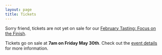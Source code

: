 ```yaml
---
layout: page
title: Tickets
---
```


Sorry friend, tickets are not yet on sale for our [February Tasting: Focus on the Finish][1].

Tickets go on sale at **7am on Friday May 30th**. Check out the [event details][1] for more information.


[1]: /2014/05/27/June-Tasting-Focus-on-the-Finish/
